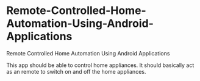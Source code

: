 # Remote-Controlled-Home-Automation-Using-Android-Applications
Remote Controlled Home Automation Using Android Applications

This app should be able to control home appliances. It should basically act as an remote to switch on and off the home appliances.
